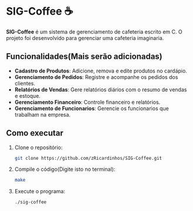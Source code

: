 # SIG-Coffee ☕

**SIG-Coffee** é um sistema de gerenciamento de cafeteria escrito em C. O projeto foi desenvolvido para gerenciar uma cafeteria imaginaria.

## Funcionalidades(Mais serão adicionadas)

- **Cadastro de Produtos**: Adicione, remova e edite produtos no cardápio.
- **Gerenciamento de Pedidos**: Registre e acompanhe os pedidos dos clientes.
- **Relatórios de Vendas**: Gere relatórios diários com o resumo de vendas e estoque.
- **Gerenciamento Financeiro**: Controle financeiro e relatórios.
- **Gerenciamento de Funcionarios**: Gerencie os funcionarios que trabalham na empresa.



## Como executar

1. Clone o repositório:
    ```bash
    git clone https://github.com/zRicardinhos/SIG-Coffee.git
    ```

2. Compile o código(Digite isto no terminal):
    ```bash
    make
    ```

3. Execute o programa:
    ```bash
    ./sig-coffee
    ```
